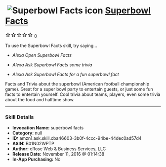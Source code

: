 # &nbsp;<img src="skill_icon" alt="Superbowl Facts icon" width="36"> [Superbowl Facts](http://alexa.amazon.com/#skills/amzn1.ask.skill.cba46603-3b0f-4ccc-94be-44dec0ad57d4)
![0 stars](../../images/ic_star_border_black_18dp_1x.png)![0 stars](../../images/ic_star_border_black_18dp_1x.png)![0 stars](../../images/ic_star_border_black_18dp_1x.png)![0 stars](../../images/ic_star_border_black_18dp_1x.png)![0 stars](../../images/ic_star_border_black_18dp_1x.png) 0

To use the Superbowl Facts skill, try saying...

* *Alexa Open Superbowl Facts*

* *Alexa Ask Superbowl Facts some trivia*

* *Alexa Ask Superbowl Facts for a fun superbowl fact*

Facts and Trivia about the superbowl (American football championship game). Great for a super bowl party to entertain guests, or just some fun facts to entertain yourself. Cool trivia about teams, players, even some trivia about the food and halftime show.

***

### Skill Details

* **Invocation Name:** superbowl facts
* **Category:** null
* **ID:** amzn1.ask.skill.cba46603-3b0f-4ccc-94be-44dec0ad57d4
* **ASIN:** B01N02WPTP
* **Author:** eRose Web & Business Services, LLC
* **Release Date:** November 11, 2016 @ 01:14:38
* **In-App Purchasing:** No
